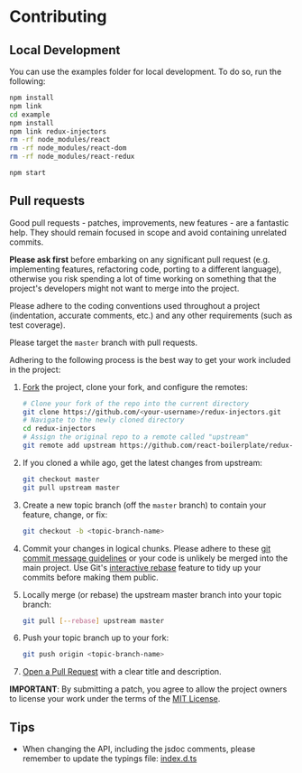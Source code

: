 # Contributing

## Local Development
You can use the examples folder for local development.  To do so, run the following:
```bash
npm install
npm link
cd example
npm install
npm link redux-injectors
rm -rf node_modules/react
rm -rf node_modules/react-dom
rm -rf node_modules/react-redux

npm start
```

## Pull requests

Good pull requests - patches, improvements, new features - are a fantastic
help. They should remain focused in scope and avoid containing unrelated
commits.

**Please ask first** before embarking on any significant pull request (e.g.
implementing features, refactoring code, porting to a different language),
otherwise you risk spending a lot of time working on something that the
project's developers might not want to merge into the project.

Please adhere to the coding conventions used throughout a project (indentation,
accurate comments, etc.) and any other requirements (such as test coverage).

Please target the `master` branch with pull requests.

Adhering to the following process is the best way to get your work
included in the project:

1.  [Fork](https://help.github.com/articles/fork-a-repo/) the project, clone your fork, and configure the remotes:

    ```bash
    # Clone your fork of the repo into the current directory
    git clone https://github.com/<your-username>/redux-injectors.git
    # Navigate to the newly cloned directory
    cd redux-injectors
    # Assign the original repo to a remote called "upstream"
    git remote add upstream https://github.com/react-boilerplate/redux-injectors.git
    ```

2.  If you cloned a while ago, get the latest changes from upstream:

    ```bash
    git checkout master
    git pull upstream master
    ```

3.  Create a new topic branch (off the `master` branch) to contain your feature, change, or fix:

    ```bash
    git checkout -b <topic-branch-name>
    ```

4.  Commit your changes in logical chunks. Please adhere to these [git commit message guidelines](http://tbaggery.com/2008/04/19/a-note-about-git-commit-messages.html) or your code is unlikely be merged into the main project. Use Git's [interactive rebase](https://help.github.com/articles/about-git-rebase/) feature to tidy up your commits before making them public.

5.  Locally merge (or rebase) the upstream master branch into your topic branch:

    ```bash
    git pull [--rebase] upstream master
    ```

6.  Push your topic branch up to your fork:

    ```bash
    git push origin <topic-branch-name>
    ```

7.  [Open a Pull Request](https://help.github.com/articles/using-pull-requests/)
    with a clear title and description.

**IMPORTANT**: By submitting a patch, you agree to allow the project
owners to license your work under the terms of the [MIT License](https://github.com/react-boilerplate/redux-injectors/blob/master/LICENSE.md).

## Tips
- When changing the API, including the jsdoc comments, please remember to update the typings file: [index.d.ts](index.d.ts)
